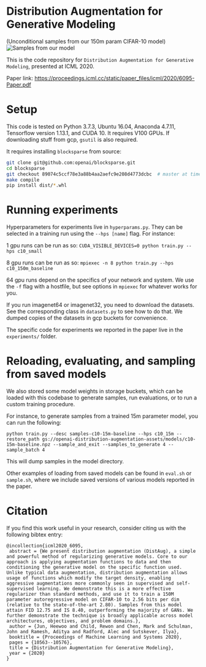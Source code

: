 # Distribution Augmentation for Generative Modeling
 
(Unconditional samples from our 150m param CIFAR-10 model)
![Samples from our model](https://github.com/openai/distribution_augmentation/blob/master/samples.png?raw=true)

This is the code repository for `Distribution Augmentation for Generative Modeling`, presented at ICML 2020.  

Paper link: https://proceedings.icml.cc/static/paper_files/icml/2020/6095-Paper.pdf

# Setup
This code is tested on Python 3.7.3, Ubuntu 16.04, Anaconda 4.7.11, Tensorflow version 1.13.1, and CUDA 10. It requires V100 GPUs. If downloading stuff from gcp, `gsutil` is also required.

It requires installing `blocksparse` from source:

```bash
git clone git@github.com:openai/blocksparse.git
cd blocksparse
git checkout 89074c5ccf78e3a88b4aa2aefc9e208d4773dcbc  # master at time of release
make compile
pip install dist/*.whl
```


# Running experiments
Hyperparameters for experiments live in `hyperparams.py`. They can be selected in a training run using the `--hps [name]` flag. For instance:

1 gpu runs can be run as so:
`CUDA_VISIBLE_DEVICES=0 python train.py --hps c10_small`

8 gpu runs can be run as so:
`mpiexec -n 8 python train.py --hps c10_150m_baseline`

64 gpu runs depend on the specifics of your network and system. We use the `-f` flag with a hostfile, but see options in `mpiexec` for whatever works for you.

If you run imagenet64 or imagenet32, you need to download the datasets. See the corresponding class in `datasets.py` to see how to do that. We dumped copies of the datasets in gcp buckets for convenience.

The specific code for experiments we reported in the paper live in the `experiments/` folder.

# Reloading, evaluating, and sampling from saved models

We also stored some model weights in storage buckets, which can be loaded with this codebase to generate samples, run evaluations, or to run a custom training procedure.

For instance, to generate samples from a trained 15m parameter model, you can run the following:

```
python train.py --desc samples-c10-15m-baseline --hps c10_15m --restore_path gs://openai-distribution-augmentation-assets/models/c10-15m-baseline.npz --sample_and_exit --samples_to_generate 4 --sample_batch 4
```

This will dump samples in the model directory.

Other examples of loading from saved models can be found in `eval.sh` or `sample.sh`, where we include saved versions of various models reported in the paper.

# Citation
If you find this work useful in your research, consider citing us with the following bibtex entry:
```
@incollection{icml2020_6095,
 abstract = {We present distribution augmentation (DistAug), a simple and powerful method of regularizing generative models. Core to our approach is applying augmentation functions to data and then conditioning the generative model on the specific function used. Unlike typical data augmentation, distribution augmentation allows usage of functions which modify the target density, enabling aggressive augmentations more commonly seen in supervised and self-supervised learning. We demonstrate this is a more effective regularizer than standard methods, and use it to train a 150M parameter autoregressive model on CIFAR-10 to 2.56 bits per dim (relative to the state-of-the-art 2.80). Samples from this model attain FID 12.75 and IS 8.40, outperforming the majority of GANs. We further demonstrate the technique is broadly applicable across model architectures, objectives, and problem domains.},
 author = {Jun, Heewoo and Child, Rewon and Chen, Mark and Schulman, John and Ramesh, Aditya and Radford, Alec and Sutskever, Ilya},
 booktitle = {Proceedings of Machine Learning and Systems 2020},
 pages = {10563--10576},
 title = {Distribution Augmentation for Generative Modeling},
 year = {2020}
}
```
